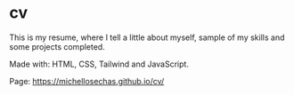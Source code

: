 # cv
This is my resume, where I tell a little about myself, sample of my skills and some projects completed.

Made with: HTML, CSS, Tailwind and JavaScript.

Page: https://michellosechas.github.io/cv/
